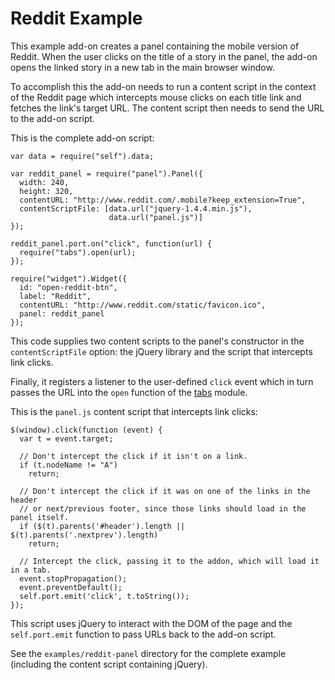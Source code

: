 <!-- This Source Code Form is subject to the terms of the Mozilla Public
   - License, v. 2.0. If a copy of the MPL was not distributed with this
   - file, You can obtain one at http://mozilla.org/MPL/2.0/. -->

# Reddit Example #

This example add-on creates a panel containing the mobile version of Reddit.
When the user clicks on the title of a story in the panel, the add-on opens
the linked story in a new tab in the main browser window.

To accomplish this the add-on needs to run a content script in the context of
the Reddit page which intercepts mouse clicks on each title link and fetches the
link's target URL. The content script then needs to send the URL to the add-on
script.

This is the complete add-on script:

    var data = require("self").data;

    var reddit_panel = require("panel").Panel({
      width: 240,
      height: 320,
      contentURL: "http://www.reddit.com/.mobile?keep_extension=True",
      contentScriptFile: [data.url("jquery-1.4.4.min.js"),
                          data.url("panel.js")]
    });

    reddit_panel.port.on("click", function(url) {
      require("tabs").open(url);
    });

    require("widget").Widget({
      id: "open-reddit-btn",
      label: "Reddit",
      contentURL: "http://www.reddit.com/static/favicon.ico",
      panel: reddit_panel
    });

This code supplies two content scripts to the panel's constructor in the
`contentScriptFile` option: the jQuery library and the script that intercepts
link clicks.

Finally, it registers a listener to the user-defined `click` event which in
turn passes the URL into the `open` function of the
[tabs](modules/tabs.html) module.

This is the `panel.js` content script that intercepts link clicks:

    $(window).click(function (event) {
      var t = event.target;

      // Don't intercept the click if it isn't on a link.
      if (t.nodeName != "A")
        return;

      // Don't intercept the click if it was on one of the links in the header
      // or next/previous footer, since those links should load in the panel itself.
      if ($(t).parents('#header').length || $(t).parents('.nextprev').length)
        return;

      // Intercept the click, passing it to the addon, which will load it in a tab.
      event.stopPropagation();
      event.preventDefault();
      self.port.emit('click', t.toString());
    });

This script uses jQuery to interact with the DOM of the page and the
`self.port.emit` function to pass URLs back to the add-on script.

See the `examples/reddit-panel` directory for the complete example (including
the content script containing jQuery).
